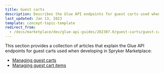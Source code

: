 ```yaml
---
title: Guest carts
description: Describes the Glue API endpoints for guest carts used when developing in Spryker Marketplace
last_updated: Jan 13, 2023
template: concept-topic-template
redirect_from:
  - /docs/marketplace/dev/glue-api-guides/202307.0/guest-carts/guest-carts.html
---
```


This section provides a collection of articles that explain the Glue API endpoints for guest carts used when developing in Spryker Marketplace:
* [Managing guest carts](/docs/pbc/all/cart-and-checkout/{{page.version}}/marketplace/manage-using-glue-api/guest-carts/manage-guest-carts.html)
* [Managing guest cart items](/docs/pbc/all/cart-and-checkout/{{page.version}}/marketplace/manage-using-glue-api/guest-carts/manage-guest-cart-items.html)
